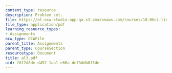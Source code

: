 ```yaml
---
content_type: resource
description: Problem set.
file: https://ol-ocw-studio-app-qa.s3.amazonaws.com/courses/18-06ci-linear-algebra-communications-intensive-spring-2004/f8f2d8ded4521aa1e66ade73ddb013de_al3.pdf
file_type: application/pdf
learning_resource_types:
- Assignments
ocw_type: OCWFile
parent_title: Assignments
parent_type: CourseSection
resourcetype: Document
title: al3.pdf
uid: f8f2d8de-d452-1aa1-e66a-de73ddb013de
---
```

